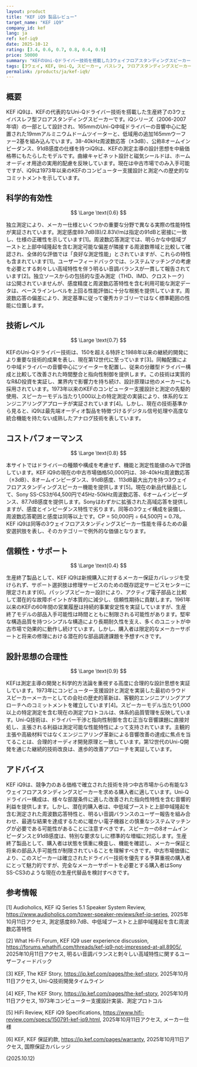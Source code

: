 ```yaml
---
layout: product
title: "KEF iQ9 製品レビュー"
target_name: "KEF iQ9"
company_id: kef
lang: ja
ref: kef-iq9
date: 2025-10-12
rating: [3.4, 0.6, 0.7, 0.8, 0.4, 0.9]
price: 50000
summary: "KEFのUni-Qドライバー技術を搭載した3ウェイフロアスタンディングスピーカー。測定主導の設計思想とコストパフォーマンスを両立"
tags: [3ウェイ, KEF, Uni-Q, スピーカー, バスレフ, フロアスタンディングスピーカー]
permalink: /products/ja/kef-iq9/
---
```

## 概要

KEF iQ9は、KEFの代表的なUni-Qドライバー技術を搭載した生産終了の3ウェイバスレフ型フロアスタンディングスピーカーです。iQシリーズ（2006-2007年頃）の一部として設計され、165mmのUni-Q中域ドライバーの音響中心に配置された19mmアルミニウムドームツイーターと、低域用の追加165mmウーファー2基を組み込んでいます。38-40kHz周波数応答（±3dB）、公称8オームインピーダンス、91dB感度の仕様を持つiQ9は、KEFの測定主導の設計思想を中級価格帯にもたらしたモデルです。曲線キャビネット設計と磁気シールドは、ホームオーディオ用途の実用的配慮を反映しています。現在は中古市場でのみ入手可能ですが、iQ9は1973年以来のKEFのコンピューター支援設計と測定への歴史的なコミットメントを示しています。

## 科学的有効性

$$ \Large \text{0.6} $$

独立測定により、メーカー仕様といくつかの重要な分野で異なる実際の性能特性が実証されています。測定感度89.7dB(B)/2.83V/mは指定の91dBと密接に一致し、仕様の正確性を示しています[1]。周波数応答測定では、明らかな中低域ブーストと上部中域隆起を含む測定可能な偏差が隣接する周波数帯域と比較して確認され、全体的な評価では「良好な測定性能」とされていますが、これらの特性も含まれています[1]。ユーザーフィードバックでは、システムマッチングの考慮を必要とする刺々しい高域特性を伴う明るい音調バランスが一貫して報告されています[2]。独立ソースからの包括的な歪み測定（THD、IMD、クロストーク）は公開されていませんが、感度精度と周波数応答特性を含む利用可能な測定データは、ベースラインレベルを上回る性能評価に十分な根拠を提供しています。周波数応答の偏差により、測定基準に従って優秀カテゴリーではなく標準範囲の性能に位置します。

## 技術レベル

$$ \Large \text{0.7} $$

KEFのUni-Qドライバー技術は、150を超える特許と1988年以来の継続的開発により重要な技術的成果を表し、現在第12世代に至っています[3]。同軸配置により中域ドライバーの音響中心にツイーターを配置し、従来の分離型ドライバー構成と比較して改善された時間整合と指向性制御を提供します。この技術は実質的なR&D投資を実証し、業界内で影響力を持ち続け、設計原理は他のメーカーにも採用されています。1973年以来のKEFのコンピューター支援設計と測定の先駆的使用、スピーカーモデル当たり1,000以上の特定測定の実装により、体系的なエンジニアリングアプローチが実証されています[4]。しかし、現在の技術基準から見ると、iQ9は最先端オーディオ製品を特徴づけるデジタル信号処理や高度な統合機能を持たない成熟したアナログ技術を表しています。

## コストパフォーマンス

$$ \Large \text{0.8} $$

本サイトではドライバーの種類や構成を考慮せず、機能と測定性能値のみで評価しています。KEF iQ9の現在の中古市場価格50,000円は、38-40kHz周波数応答（±3dB）、8オームインピーダンス、91dB感度、113dB最大出力を持つ3ウェイフロアスタンディングスピーカー機能を提供します[5]。現在の新品代替品として、Sony SS-CS3が64,500円で45Hz-50kHz周波数応答、6オームインピーダンス、87.7dB感度を提供します。Sonyはわずかに拡張された高域応答を提供しますが、感度とインピーダンス特性で劣ります。同等の3ウェイ構成を装備し、周波数応答範囲と感度は同等以上です。CP = 50,000円 ÷ 64,500円 = 0.78。KEF iQ9は同等の3ウェイフロアスタンディングスピーカー性能を得るための最安選択肢を表し、そのカテゴリーで例外的な価値となります。

## 信頼性・サポート

$$ \Large \text{0.4} $$

生産終了製品として、KEF iQ9は新規購入に対するメーカー保証カバレッジを受けられず、サポート選択肢は修理サービスのための既存認定サービスセンターに限定されます[6]。パッシブスピーカー設計により、アクティブ電子部品と比較して潜在的な故障ポイントが本質的に減少し、信頼性期待に貢献します。1961年以来のKEFの60年間の営業履歴は持続的事業安定性を実証していますが、生産終了モデルの部品入手可能性は時間とともに制限される可能性があります。堅牢な構造品質を持つシンプルな構造により長期耐久性を支え、多くのユニットが中古市場で効果的に動作し続けています。しかし、購入者は限定的なメーカーサポートと将来の修理における潜在的な部品調達課題を予想すべきです。

## 設計思想の合理性

$$ \Large \text{0.9} $$

KEFは測定主導の開発と科学的方法論を重視する高度に合理的な設計思想を実証しています。1973年にコンピューター支援設計と測定を実装した最初のラウドスピーカーメーカーとしての会社の歴史的革新は、客観的エンジニアリングアプローチへのコミットメントを確立しています[4]。スピーカーモデル当たり1,000以上の特定測定を含む現在の測定プロトコルは、体系的品質管理を反映しています。Uni-Q技術は、ドライバー干渉と指向性制御を含む正当な音響課題に直接対処し、主張される利益は測定可能な性能特性によって支持されています。主観的主張や高級材料ではなくエンジニアリング革新による音響改善の達成に焦点を当てることは、合理的オーディオ開発原理と一致しています。第12世代のUni-Q開発を通じた継続的技術改良は、進歩的改善アプローチを実証しています。

## アドバイス

KEF iQ9は、競争力のある価格で確立された技術を持つ中古市場からの有能な3ウェイフロアスタンディングスピーカーを求める購入者に適しています。Uni-Qドライバー構成は、様々な部屋条件に適した改善された指向性特性を含む音響的利益を提供します。しかし、潜在的購入者は、中低域ブーストと上部中域隆起を含む測定された周波数応答特性と、明るい音調バランスのユーザー報告を組み合わせ、最適な結果を達成するために暖かい電子機器との慎重なシステムマッチングが必要である可能性があることに注意すべきです。スピーカーの8オームインピーダンスと91dB感度は、特別な要求なしに標準的な増幅に対応します。生産終了製品として、購入者は状態を慎重に検査し、機能を確認し、メーカー保証と将来の部品入手可能性が制限されていることを理解すべきです。中古市場価値により、このスピーカーは確立されたドライバー技術を優先する予算重視の購入者にとって魅力的ですが、完全なメーカーサポートを必要とする購入者はSony SS-CS3のような現在の生産代替品を検討すべきです。

## 参考情報

[1] Audioholics, KEF iQ Series 5.1 Speaker System Review, https://www.audioholics.com/tower-speaker-reviews/kef-iq-series, 2025年10月11日アクセス, 測定感度89.7dB、中低域ブーストと上部中域隆起を含む周波数応答特性

[2] What Hi-Fi Forum, KEF IQ9 user experience discussion, https://forums.whathifi.com/threads/kef-iq9-not-impressed-at-all.8905/, 2025年10月11日アクセス, 明るい音調バランスと刺々しい高域特性に関するユーザーフィードバック

[3] KEF, The KEF Story, https://jp.kef.com/pages/the-kef-story, 2025年10月11日アクセス, Uni-Q技術開発タイムライン

[4] KEF, The KEF Story, https://jp.kef.com/pages/the-kef-story, 2025年10月11日アクセス, 1973年コンピューター支援設計実装、測定プロトコル

[5] HiFi Review, KEF iQ9 Specifications, https://www.hifi-review.com/specs/150791-kef-iq9.html, 2025年10月11日アクセス, メーカー仕様

[6] KEF, KEF 保証約款, https://jp.kef.com/pages/warranty, 2025年10月11日アクセス, 国際保証カバレッジ

(2025.10.12)